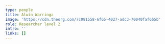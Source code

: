 ```yaml
---
type: people
title: Alwin Warringa
image: 'https://cdn.theorg.com/7c081558-6f65-4027-adc3-70040faf6b5b'
role: Researcher level 2
intro: ''
links: []
---
```


